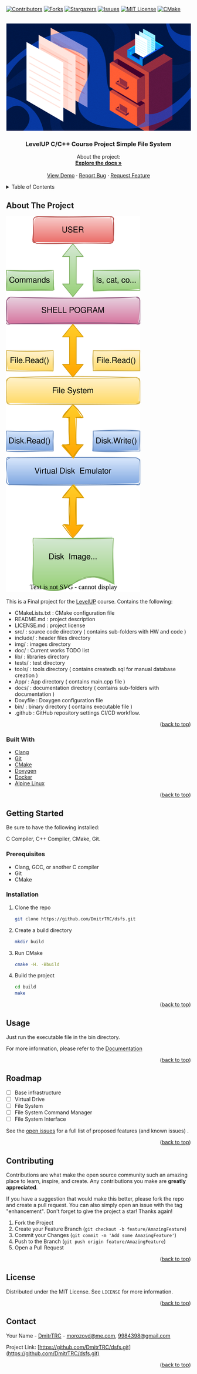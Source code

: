 <div id="top"></div>




<!-- PROJECT SHIELDS -->
<!--
*** I'm using markdown "reference style" links for readability.
*** Reference links are enclosed in brackets [ ] instead of parentheses ( ).
*** See the bottom of this document for the declaration of the reference variables
*** for contributors-url, forks-url, etc. This is an optional, concise syntax you may use.
*** https://www.markdownguide.org/basic-syntax/#reference-style-links
-->
[![Contributors][contributors-shield]][contributors-url]
[![Forks][forks-shield]][forks-url]
[![Stargazers][stars-shield]][stars-url]
[![Issues][issues-shield]][issues-url]
[![MIT License][license-shield]][license-url]
[![CMake][status-shield]][status-url]



<!-- PROJECT LOGO -->
<br />
<div align="center">
  <a href="https://github.com/DmitrTRC/dsfd.git">
    <img src="../img/logo.webp" alt="Logo" width="520" height="292">
  </a>

<h3 align="center">LevelUP C/C++ Course Project Simple File System</h3>

  <p align="center">
    About the project:
    <br />
    <a href="https://github.com/DmitrTRC/dsfs/blob/testing/DoxyDoc/html/index.html"><strong>Explore the docs »</strong></a>
    <br />
    <br />
    <a href="https://github.com/DmitrTRC/dsfs.git">View Demo</a>
    ·
    <a href="https://github.com/DmitrTRC/dsfs.git/issues">Report Bug</a>
    ·
    <a href="https://github.com/DmitrTRC/dsfs.git/issues">Request Feature</a>
  </p>
</div>



<!-- TABLE OF CONTENTS -->
<details>
  <summary>Table of Contents</summary>
  <ol>
    <li>
      <a href="#about-the-project">About The Project</a>
      <ul>
        <li><a href="#built-with">Built With</a></li>
      </ul>
    </li>
    <li>
      <a href="#getting-started">Getting Started</a>
      <ul>
        <li><a href="#prerequisites">Prerequisites</a></li>
        <li><a href="#installation">Installation</a></li>
      </ul>
    </li>
    <li><a href="#usage">Usage</a></li>
    <li><a href="#roadmap">Roadmap</a></li>
    <li><a href="#contributing">Contributing</a></li>
    <li><a href="#license">License</a></li>
    <li><a href="#contact">Contact</a></li>
    <li><a href="#acknowledgments">Acknowledgments</a></li>
  </ol>
</details>



<!-- ABOUT THE PROJECT -->

## About The Project

[![Product Name Screen Shot][product-screenshot]](https://https://levelp.ru)

This is a Final project for
the [LevelUP](https://levelp.ru/courses/programmirovanie/fundamentals-of-programming-c-level-1/)
course.
Contains the following:

* CMakeLists.txt : CMake configuration file
* README.md : project description
* LICENSE.md : project license
* src/ : source code directory  ( contains sub-folders with HW and code )
* include/ : header files directory
* img/ : images directory
* doc/ : Current works TODO list
* lib/ : libraries directory
* tests/ : test directory
* tools/ : tools directory ( contains createdb.sql for manual database creation )
* App/ : App directory ( contains main.cpp file )
* docs/ : documentation directory ( contains sub-folders with documentation )
* Doxyfile : Doxygen configuration file
* bin/ : binary directory ( contains executable file )
* .github : GitHub repository settings CI/CD workflow.

<p align="right">(<a href="#top">back to top</a>)</p>

### Built With

* [Clang](https://clang.llvm.org/)
* [Git](https://git-scm.com/)
* [CMake](https://cmake.org/)
* [Doxygen](https://www.doxygen.nl/index.html)
* [Docker](https://www.docker.com/)
* [Alpine Linux](https://alpinelinux.org/)

<p align="right">(<a href="#top">back to top</a>)</p>



<!-- GETTING STARTED -->

## Getting Started

Be sure to have the following installed:

C Compiler, C++ Compiler, CMake, Git.

### Prerequisites

* Clang, GCC, or another C compiler
* Git
* CMake

### Installation

1. Clone the repo
   ```sh
   git clone https://github.com/DmitrTRC/dsfs.git
   ```

2. Create a build directory
   ```sh
   mkdir build
   ```
3. Run CMake
   ```sh
   cmake -H. -Bbuild
   ```
4. Build the project
   ```sh
   cd build
   make
   ```

<p align="right">(<a href="#top">back to top</a>)</p>



<!-- USAGE EXAMPLES -->

## Usage

Just run the executable file in the bin directory.

For more information, please refer to
the [Documentation](https://dmitrtrc.github.io/dsfs/)

<p align="right">(<a href="#top">back to top</a>)</p>



<!-- ROADMAP -->

## Roadmap

- [ ] Base infrastructure
- [ ] Virtual Drive
- [ ] File System
- [ ] File System Command Manager
- [ ] File System Interface

See the [open issues](https://github.com/DmitrTRC/dsfs/issues) for a full list of proposed features (and
known issues)
.

<p align="right">(<a href="#top">back to top</a>)</p>



<!-- CONTRIBUTING -->

## Contributing

Contributions are what make the open source community such an amazing place to learn, inspire, and create. Any
contributions you make are **greatly appreciated**.

If you have a suggestion that would make this better, please fork the repo and create a pull request. You can also
simply open an issue with the tag "enhancement". Don't forget to give the project a star! Thanks again!

1. Fork the Project
2. Create your Feature Branch (`git checkout -b feature/AmazingFeature`)
3. Commit your Changes (`git commit -m 'Add some AmazingFeature'`)
4. Push to the Branch (`git push origin feature/AmazingFeature`)
5. Open a Pull Request

<p align="right">(<a href="#top">back to top</a>)</p>



<!-- LICENSE -->

## License

Distributed under the MIT License. See `LICENSE` for more information.

<p align="right">(<a href="#top">back to top</a>)</p> 



<!-- CONTACT -->

## Contact

Your Name - [DmitrTRC](https://twitter.com/twitter_handle) - morozovd@me.com, 9984398@gmail.com

Project Link: [https://github.com/DmitrTRC/dsfs.git](https://github.com/DmitrTRC/dsfs.git)

<p align="right">(<a href="#top">back to top</a>)</p>






<!-- MARKDOWN LINKS & IMAGES -->
<!-- https://www.markdownguide.org/basic-syntax/#reference-style-links -->

[contributors-shield]: https://img.shields.io/github/contributors/DmitrTRC/dsfs.svg?style=for-the-badge

[contributors-url]: https://github.com/DmitrTRC/dsfs/graphs/contributors

[forks-shield]: https://img.shields.io/github/forks/DmitrTRC/dsfs?style=for-the-badge

[forks-url]: https://github.com/github_username/dsfs/network/members

[stars-shield]: https://img.shields.io/github/stars/DmitrTRC/dsfs.svg?style=for-the-badge

[stars-url]: https://github.com/DmitrTRC/dsfs/stargazers

[issues-shield]: https://img.shields.io/github/issues/DmitrTRC/dsfs?style=for-the-badge

[issues-url]: https://github.com/DmitrTRC/dsfs/issues

[license-shield]: https://img.shields.io/github/license/DmitrTRC/dsfs?style=for-the-badge

[license-url]: https://github.com/DmitrTRC/dsfs/blob/main/LICENSE

[product-screenshot]: ../img/Struct.svg

[status-url]: https://github.com/DmitrTRC/dsfs/actions/workflows/CMake.yml/badge.svghttps://github.com/DmitrTRC/dsfs/actions/workflows/CMake

[status-shield]: https://img.shields.io/github/workflow/status/DmitrTRC/dsfs/CMake?style=for-the-badge

